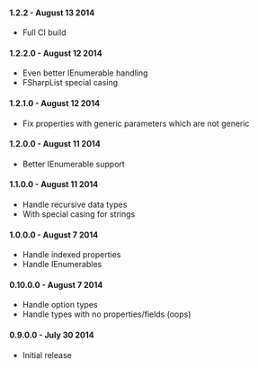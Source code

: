 #### 1.2.2 - August 13 2014
* Full CI build

#### 1.2.2.0 - August 12 2014
* Even better IEnumerable handling
* FSharpList special casing

#### 1.2.1.0 - August 12 2014
* Fix properties with generic parameters which are not generic

#### 1.2.0.0 - August 11 2014
* Better IEnumerable support

#### 1.1.0.0 - August 11 2014
* Handle recursive data types
* With special casing for strings

#### 1.0.0.0 - August 7 2014
* Handle indexed properties
* Handle IEnumerables

#### 0.10.0.0 - August 7 2014
* Handle option types
* Handle types with no properties/fields (oops)

#### 0.9.0.0 - July 30 2014
* Initial release

